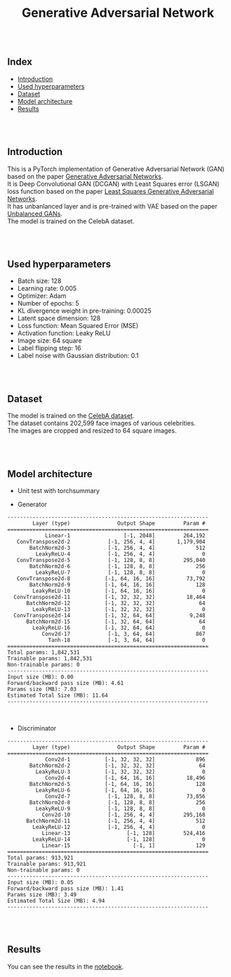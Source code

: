 <h1 align='center'>Generative Adversarial Network</h1>
<br/><br/>

## Index

-   [Introduction](#introduction)
-   [Used hyperparameters](#used-hyperparameters)
-   [Dataset](#dataset)
-   [Model architecture](#model-architecture)
-   [Results](#results)

<br/><br/>

## Introduction

This is a PyTorch implementation of Generative Adversarial Network (GAN) based on the paper [Generative Adversarial Networks](https://arxiv.org/abs/1406.2661).<br/>
It is Deep Convolutional GAN (DCGAN) with Least Squares error (LSGAN) loss function based on the paper [Least Squares Generative Adversarial Networks](https://arxiv.org/abs/1611.04076).<br/>
It has unbanlanced layer and is pre-trained with VAE based on the paper [Unbalanced GANs](https://arxiv.org/abs/2002.02112).<br/>
The model is trained on the CelebA dataset.

<br/><br/>

## Used hyperparameters

-   Batch size: 128
-   Learning rate: 0.005
-   Optimizer: Adam
-   Number of epochs: 5
-   KL divergence weight in pre-training: 0.00025
-   Latent space dimension: 128
-   Loss function: Mean Squared Error (MSE)
-   Activation function: Leaky ReLU
-   Image size: 64 square
-   Label flipping step: 16
-   Label noise with Gaussian distribution: 0.1

<br/><br/>

## Dataset

The model is trained on the [CelebA dataset](http://mmlab.ie.cuhk.edu.hk/projects/CelebA.html).<br/>
The dataset contains 202,599 face images of various celebrities.<br/>
The images are cropped and resized to 64 square images.

<br/><br/>

## Model architecture

-   Unit test with torchsummary

-   Generator

```
----------------------------------------------------------------
        Layer (type)               Output Shape         Param #
================================================================
            Linear-1                 [-1, 2048]         264,192
   ConvTranspose2d-2            [-1, 256, 4, 4]       1,179,904
       BatchNorm2d-3            [-1, 256, 4, 4]             512
         LeakyReLU-4            [-1, 256, 4, 4]               0
   ConvTranspose2d-5            [-1, 128, 8, 8]         295,040
       BatchNorm2d-6            [-1, 128, 8, 8]             256
         LeakyReLU-7            [-1, 128, 8, 8]               0
   ConvTranspose2d-8           [-1, 64, 16, 16]          73,792
       BatchNorm2d-9           [-1, 64, 16, 16]             128
        LeakyReLU-10           [-1, 64, 16, 16]               0
  ConvTranspose2d-11           [-1, 32, 32, 32]          18,464
      BatchNorm2d-12           [-1, 32, 32, 32]              64
        LeakyReLU-13           [-1, 32, 32, 32]               0
  ConvTranspose2d-14           [-1, 32, 64, 64]           9,248
      BatchNorm2d-15           [-1, 32, 64, 64]              64
        LeakyReLU-16           [-1, 32, 64, 64]               0
           Conv2d-17            [-1, 3, 64, 64]             867
             Tanh-18            [-1, 3, 64, 64]               0
================================================================
Total params: 1,842,531
Trainable params: 1,842,531
Non-trainable params: 0
----------------------------------------------------------------
Input size (MB): 0.00
Forward/backward pass size (MB): 4.61
Params size (MB): 7.03
Estimated Total Size (MB): 11.64
----------------------------------------------------------------
```

<br/>

-   Discriminator

```
----------------------------------------------------------------
        Layer (type)               Output Shape         Param #
================================================================
            Conv2d-1           [-1, 32, 32, 32]             896
       BatchNorm2d-2           [-1, 32, 32, 32]              64
         LeakyReLU-3           [-1, 32, 32, 32]               0
            Conv2d-4           [-1, 64, 16, 16]          18,496
       BatchNorm2d-5           [-1, 64, 16, 16]             128
         LeakyReLU-6           [-1, 64, 16, 16]               0
            Conv2d-7            [-1, 128, 8, 8]          73,856
       BatchNorm2d-8            [-1, 128, 8, 8]             256
         LeakyReLU-9            [-1, 128, 8, 8]               0
           Conv2d-10            [-1, 256, 4, 4]         295,168
      BatchNorm2d-11            [-1, 256, 4, 4]             512
        LeakyReLU-12            [-1, 256, 4, 4]               0
           Linear-13                  [-1, 128]         524,416
        LeakyReLU-14                  [-1, 128]               0
           Linear-15                    [-1, 1]             129
================================================================
Total params: 913,921
Trainable params: 913,921
Non-trainable params: 0
----------------------------------------------------------------
Input size (MB): 0.05
Forward/backward pass size (MB): 1.41
Params size (MB): 3.49
Estimated Total Size (MB): 4.94
----------------------------------------------------------------
```

<br/><br/>

## Results

You can see the results in the [notebook](../../../notebook/VAE/CelebA_64_square.ipynb).
